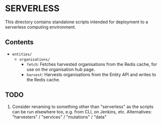 # SERVERLESS

This directory contains standalone scripts intended for deployment to a
serverless computing environment.

## Contents

* `entities/`
  * `organisations/`
    * `fetch`: Fetches harvested organisations from the Redis cache, for use on
      the organisation hub page.
    * `harvest`: Harvests organisations from the Entity API and writes to the
      Redis cache.

## TODO

1. Consider renaming to something other than "serverless" as the scripts can be
   run elsewhere too, e.g. from CLI, on Jenkins, etc. Alternatives: "harvesters"
   / "services" / "mutations" / "data"

